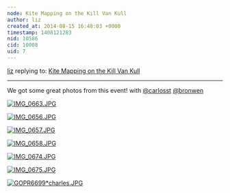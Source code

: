 ```yaml
---
node: Kite Mapping on the Kill Van Kull
author: liz
created_at: 2014-08-15 16:48:03 +0000
timestamp: 1408121283
nid: 10586
cid: 10008
uid: 7
---
```




[liz](../profile/liz) replying to: [Kite Mapping on the Kill Van Kull](../notes/melissachecker/06-18-2014/kite-mapping-on-the-kill-van-kull)

----
We got some great photos from this event! with [@carlosst](/profile/carlosst) [@bronwen](/profile/bronwen) 

[![IMG_0663.JPG](https://i.publiclab.org/system/images/photos/000/006/292/medium/IMG_0663.JPG)](https://i.publiclab.org/system/images/photos/000/006/292/original/IMG_0663.JPG)


[![IMG_0656.JPG](https://i.publiclab.org/system/images/photos/000/006/293/medium/IMG_0656.JPG)](https://i.publiclab.org/system/images/photos/000/006/293/original/IMG_0656.JPG)


[![IMG_0657.JPG](https://i.publiclab.org/system/images/photos/000/006/294/medium/IMG_0657.JPG)](https://i.publiclab.org/system/images/photos/000/006/294/original/IMG_0657.JPG)


[![IMG_0658.JPG](https://i.publiclab.org/system/images/photos/000/006/295/medium/IMG_0658.JPG)](https://i.publiclab.org/system/images/photos/000/006/295/original/IMG_0658.JPG)


[![IMG_0674.JPG](https://i.publiclab.org/system/images/photos/000/006/296/medium/IMG_0674.JPG)](https://i.publiclab.org/system/images/photos/000/006/296/original/IMG_0674.JPG)


[![IMG_0675.JPG](https://i.publiclab.org/system/images/photos/000/006/297/medium/IMG_0675.JPG)](https://i.publiclab.org/system/images/photos/000/006/297/original/IMG_0675.JPG)


[![GOPR6699*charles.JPG](https://i.publiclab.org/system/images/photos/000/006/298/medium/GOPR6699*charles.JPG)](https://i.publiclab.org/system/images/photos/000/006/298/original/GOPR6699*charles.JPG)
